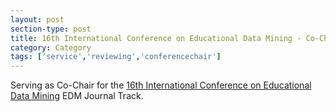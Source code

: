 ```yaml
---
layout: post
section-type: post
title: 16th International Conference on Educational Data Mining - Co-Chair of EDM Journal Track 
category: Category
tags: ['service','reviewing','conferencechair']
---
```

Serving as Co-Chair for the [16th International Conference on Educational Data Mining](https://educationaldatamining.org/edm2023/) EDM Journal Track.

